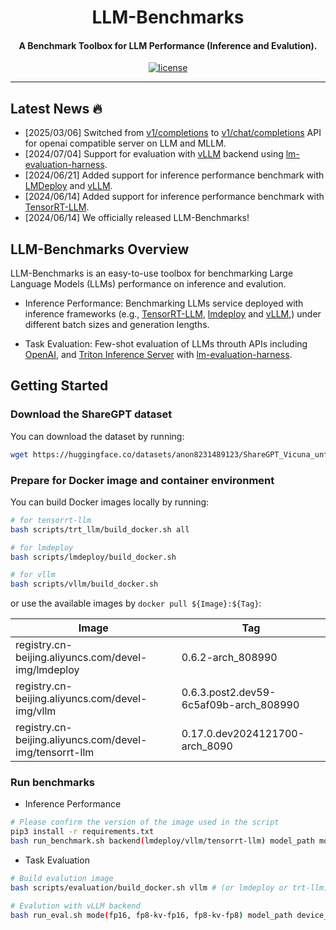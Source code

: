 <div align="center">

LLM-Benchmarks
===========================
<h4> A Benchmark Toolbox for LLM Performance (Inference and Evalution).</h4>

[![license](https://img.shields.io/badge/license-Apache%202-blue)](./LICENSE)

---
<div align="left">

## Latest News 🔥
- [2025/03/06] Switched from [v1/completions](https://platform.openai.com/docs/api-reference/completions/create) to [v1/chat/completions](https://platform.openai.com/docs/api-reference/chat/create) API for openai compatible server on LLM and MLLM.
- [2024/07/04] Support for evaluation with [vLLM](https://github.com/vllm-project/vllm/) backend using [lm-evaluation-harness](https://github.com/EleutherAI/lm-evaluation-harness).
- [2024/06/21] Added support for inference performance benchmark with [LMDeploy](https://github.com/InternLM/lmdeploy) and [vLLM](https://github.com/vllm-project/vllm/).
- [2024/06/14] Added support for inference performance benchmark with [TensorRT-LLM](https://github.com/NVIDIA/TensorRT-LLM).
- [2024/06/14] We officially released LLM-Benchmarks!


## LLM-Benchmarks Overview

LLM-Benchmarks is an easy-to-use toolbox for benchmarking Large Language Models (LLMs) performance on inference and evalution.

- Inference Performance: Benchmarking LLMs service deployed with inference frameworks (e.g., [TensorRT-LLM](https://github.com/NVIDIA/TensorRT-LLM), [lmdeploy](https://github.com/InternLM/lmdeploy) and [vLLM](https://github.com/vllm-project/vllm),) under different batch sizes and generation lengths.

- Task Evaluation: Few-shot evaluation of LLMs throuth APIs including [OpenAI](https://openai.com/), and [Triton Inference Server](https://github.com/triton-inference-server) with [lm-evaluation-harness](https://github.com/EleutherAI/lm-evaluation-harness).


## Getting Started

### Download the ShareGPT dataset

You can download the dataset by running:

```bash
wget https://huggingface.co/datasets/anon8231489123/ShareGPT_Vicuna_unfiltered/resolve/main/ShareGPT_V3_unfiltered_cleaned_split.json
```

### Prepare for Docker image and container environment

You can build Docker images locally by running:
```bash
# for tensorrt-llm
bash scripts/trt_llm/build_docker.sh all

# for lmdeploy
bash scripts/lmdeploy/build_docker.sh

# for vllm
bash scripts/vllm/build_docker.sh
```
or use the available images by `docker pull ${Image}:${Tag}`:

| Image                                                   | Tag                              |
|---------------------------------------------------------|----------------------------------|
| registry.cn-beijing.aliyuncs.com/devel-img/lmdeploy     | 0.6.2-arch_808990                |
| registry.cn-beijing.aliyuncs.com/devel-img/vllm         | 0.6.3.post2.dev59-6c5af09b-arch_808990              |
| registry.cn-beijing.aliyuncs.com/devel-img/tensorrt-llm | 0.17.0.dev2024121700-arch_8090 |


### Run benchmarks

- Inference Performance
```bash
# Please confirm the version of the image used in the script
pip3 install -r requirements.txt
bash run_benchmark.sh backend(lmdeploy/vllm/tensorrt-llm) model_path model_type(llm/vlm) dataset_path dataset_name port device_id(0 or 0,1) log_name

```

- Task Evaluation
```bash
# Build evalution image
bash scripts/evaluation/build_docker.sh vllm # (or lmdeploy or trt-llm)

# Evalution with vLLM backend
bash run_eval.sh mode(fp16, fp8-kv-fp16, fp8-kv-fp8) model_path device_id(like 0 or 0,1)"
```
